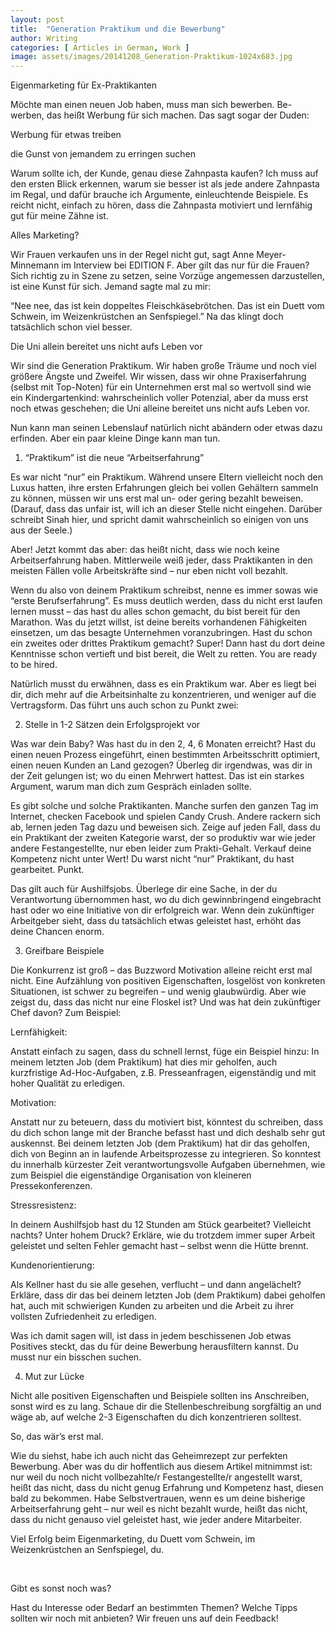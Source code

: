 ```yaml
---
layout: post
title:  "Generation Praktikum und die Bewerbung"
author: Writing
categories: [ Articles in German, Work ]
image: assets/images/20141208_Generation-Praktikum-1024x683.jpg
---
```



Eigenmarketing für Ex-Praktikanten

Möchte man einen neuen Job haben, muss man sich bewerben. Be-werben, das heißt Werbung für sich machen. Das sagt sogar der Duden:



Werbung für etwas treiben

die Gunst von jemandem zu erringen suchen 



Warum sollte ich, der Kunde, genau diese Zahnpasta kaufen? Ich muss auf den ersten Blick erkennen, warum sie besser ist als jede andere Zahnpasta im Regal, und dafür brauche ich Argumente, einleuchtende Beispiele. Es reicht nicht, einfach zu hören, dass die Zahnpasta motiviert und lernfähig gut für meine Zähne ist.

Alles Marketing?

Wir Frauen verkaufen uns in der Regel nicht gut, sagt Anne Meyer-Minnemann im Interview bei EDITION F. Aber gilt das nur für die Frauen? Sich richtig zu in Szene zu setzen, seine Vorzüge angemessen darzustellen, ist eine Kunst für sich. Jemand sagte mal zu mir:

“Nee nee, das ist kein doppeltes Fleischkäsebrötchen. Das ist ein Duett vom Schwein, im Weizenkrüstchen an Senfspiegel.” Na das klingt doch tatsächlich schon viel besser.

Die Uni allein bereitet uns nicht aufs Leben vor

Wir sind die Generation Praktikum. Wir haben große Träume und noch viel größere Ängste und Zweifel. Wir wissen, dass wir ohne Praxiserfahrung (selbst mit Top-Noten) für ein Unternehmen erst mal so wertvoll sind wie ein Kindergartenkind: wahrscheinlich voller Potenzial, aber da muss erst noch etwas geschehen; die Uni alleine bereitet uns nicht aufs Leben vor.

Nun kann man seinen Lebenslauf natürlich nicht abändern oder etwas dazu erfinden. Aber ein paar kleine Dinge kann man tun.

1) “Praktikum” ist die neue “Arbeitserfahrung”

Es war nicht “nur” ein Praktikum. Während unsere Eltern vielleicht noch den Luxus hatten, ihre ersten Erfahrungen gleich bei vollen Gehältern sammeln zu können, müssen wir uns erst mal un- oder gering bezahlt beweisen. (Darauf, dass das unfair ist, will ich an dieser Stelle nicht eingehen. Darüber schreibt Sinah hier, und spricht damit wahrscheinlich so einigen von uns aus der Seele.)

Aber! Jetzt kommt das aber: das heißt nicht, dass wie noch keine Arbeitserfahrung haben. Mittlerweile weiß jeder, dass Praktikanten in den meisten Fällen volle Arbeitskräfte sind – nur eben nicht voll bezahlt.

Wenn du also von deinem Praktikum schreibst, nenne es immer sowas wie “erste Berufserfahrung”. Es muss deutlich werden, dass du nicht erst laufen lernen musst – das hast du alles schon gemacht, du bist bereit für den Marathon. Was du jetzt willst, ist deine bereits vorhandenen Fähigkeiten einsetzen, um das besagte Unternehmen voranzubringen. Hast du schon ein zweites oder drittes Praktikum gemacht? Super! Dann hast du dort deine Kenntnisse schon vertieft und bist bereit, die Welt zu retten. You are ready to be hired.

Natürlich musst du erwähnen, dass es ein Praktikum war. Aber es liegt bei dir, dich mehr auf die Arbeitsinhalte zu konzentrieren, und weniger auf die Vertragsform. Das führt uns auch schon zu Punkt zwei:

2) Stelle in 1-2 Sätzen dein Erfolgsprojekt vor

Was war dein Baby? Was hast du in den 2, 4, 6 Monaten erreicht? Hast du einen neuen Prozess eingeführt, einen bestimmten Arbeitsschritt optimiert, einen neuen Kunden an Land gezogen? Überleg dir irgendwas, was dir in der Zeit gelungen ist; wo du einen Mehrwert hattest. Das ist ein starkes Argument, warum man dich zum Gespräch einladen sollte.

Es gibt solche und solche Praktikanten. Manche surfen den ganzen Tag im Internet, checken Facebook und spielen Candy Crush. Andere rackern sich ab, lernen jeden Tag dazu und beweisen sich. Zeige auf jeden Fall, dass du ein Praktikant der zweiten Kategorie warst, der so produktiv war wie jeder andere Festangestellte, nur eben leider zum Prakti-Gehalt. Verkauf deine Kompetenz nicht unter Wert! Du warst nicht “nur” Praktikant, du hast gearbeitet. Punkt.

Das gilt auch für Aushilfsjobs. Überlege dir eine Sache, in der du Verantwortung übernommen hast, wo du dich gewinnbringend eingebracht hast oder wo eine Initiative von dir erfolgreich war. Wenn dein zukünftiger Arbeitgeber sieht, dass du tatsächlich etwas geleistet hast, erhöht das deine Chancen enorm.

3) Greifbare Beispiele

Die Konkurrenz ist groß – das Buzzword Motivation alleine reicht erst mal nicht. Eine Aufzählung von positiven Eigenschaften, losgelöst von konkreten Situationen, ist schwer zu begreifen – und wenig glaubwürdig. Aber wie zeigst du, dass das nicht nur eine Floskel ist? Und was hat dein zukünftiger Chef davon? Zum Beispiel:

Lernfähigkeit:

Anstatt einfach zu sagen, dass du schnell lernst, füge ein Beispiel hinzu: In meinem letzten Job (dem Praktikum) hat dies mir geholfen, auch kurzfristige Ad-Hoc-Aufgaben, z.B. Presseanfragen, eigenständig und mit hoher Qualität zu erledigen.

Motivation:

Anstatt nur zu beteuern, dass du motiviert bist, könntest du schreiben, dass du dich schon lange mit der Branche befasst hast und dich deshalb sehr gut auskennst. Bei deinem letzten Job (dem Praktikum) hat dir das geholfen, dich von Beginn an in laufende Arbeitsprozesse zu integrieren. So konntest du innerhalb kürzester Zeit verantwortungsvolle Aufgaben übernehmen, wie zum Beispiel die eigenständige Organisation von kleineren Pressekonferenzen.

Stressresistenz:

In deinem Aushilfsjob hast du 12 Stunden am Stück gearbeitet? Vielleicht nachts? Unter hohem Druck? Erkläre, wie du trotzdem immer super Arbeit geleistet und selten Fehler gemacht hast – selbst wenn die Hütte brennt.

Kundenorientierung:

Als Kellner hast du sie alle gesehen, verflucht – und dann angelächelt? Erkläre, dass dir das bei deinem letzten Job (dem Praktikum) dabei geholfen hat, auch mit schwierigen Kunden zu arbeiten und die Arbeit zu ihrer vollsten Zufriedenheit zu erledigen.

Was ich damit sagen will, ist dass in jedem beschissenen Job etwas Positives steckt, das du für deine Bewerbung herausfiltern kannst. Du musst nur ein bisschen suchen.

4) Mut zur Lücke

Nicht alle positiven Eigenschaften und Beispiele sollten ins Anschreiben, sonst wird es zu lang. Schaue dir die Stellenbeschreibung sorgfältig an und wäge ab, auf welche 2-3 Eigenschaften du dich konzentrieren solltest.

So, das wär’s erst mal.

Wie du siehst, habe ich auch nicht das Geheimrezept zur perfekten Bewerbung. Aber was du dir hoffentlich aus diesem Artikel mitnimmst ist: nur weil du noch nicht vollbezahlte/r Festangestellte/r angestellt warst, heißt das nicht, dass du nicht genug Erfahrung und Kompetenz hast, diesen bald zu bekommen. Habe Selbstvertrauen, wenn es um deine bisherige Arbeitserfahrung geht – nur weil es nicht bezahlt wurde, heißt das nicht, dass du nicht genauso viel geleistet hast, wie jeder andere Mitarbeiter.

Viel Erfolg beim Eigenmarketing, du Duett vom Schwein, im Weizenkrüstchen an Senfspiegel, du.



 

Gibt es sonst noch was?

Hast du Interesse oder Bedarf an bestimmten Themen? Welche Tipps sollten wir noch mit anbieten? Wir freuen uns auf dein Feedback!

